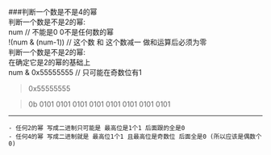 ###判断一个数是不是4的幂  
	判断一个数是不是2的幂:  
		num // 不能是0 0不是任何数的幂  
		!(num & (num-1)) // 这个数 和 这个数减一 做和运算后必须为零  
	判断一个数是不是2的幂:  
		在确定它是2的幂的基础上  
		num & 0x55555555 // 只可能在奇数位有1  


> 0x55555555  

> 0b 0101 0101 0101 0101 0101 0101 0101 0101  

---  

	- 任何2的幂 写成二进制只可能是 最高位是1个1 后面跟的全是0  
	- 任何4的幂 写成二进制就是 最高位1个1 且最高位是奇数位 后面全是0 (所以应该是偶数个0)  


